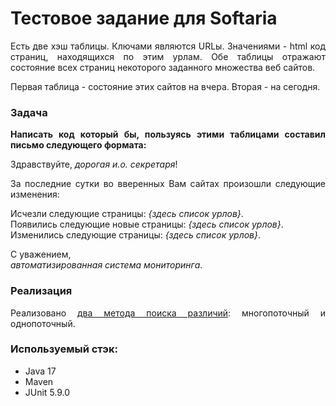 # Тестовое задание для Softaria

<div align="justify">

<p>Есть две хэш таблицы.
Ключами являются URLы. 
Значениями - html код страниц, находящихся по этим урлам.
Обе таблицы отражают состояние всех страниц некоторого заданного
множества веб сайтов.

Первая таблица - состояние этих сайтов на вчера. Вторая - на сегодня.

### Задача

**Написать код который бы, пользуясь этими таблицами составил письмо следующего формата:**

Здравствуйте, _дорогая и.о. секретаря_!

За последние сутки во вверенных Вам сайтах произошли следующие изменения:

Исчезли следующие страницы: _{здесь список урлов}_. <br>
Появились следующие новые страницы: _{здесь список урлов}_. <br>
Изменились следующие страницы: _{здесь список урлов}_.

С уважением, <br>
_автоматизированная система мониторинга_.

### Реализация

Реализовано [два метода поиска различий](src/main/java/TablesService.java): многопоточный и однопоточный.

### Используемый стэк:

* Java 17
* Maven
* JUnit 5.9.0

</div>